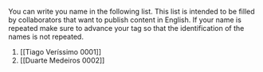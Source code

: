 You can write you name in the following list.
This list is intended to be filled by collaborators that want to publish content in English.
If your name is repeated make sure to advance your tag so that the identification of the names is not repeated.


1. [[Tiago Veríssimo 0001]]
2. [[Duarte Medeiros 0002]]